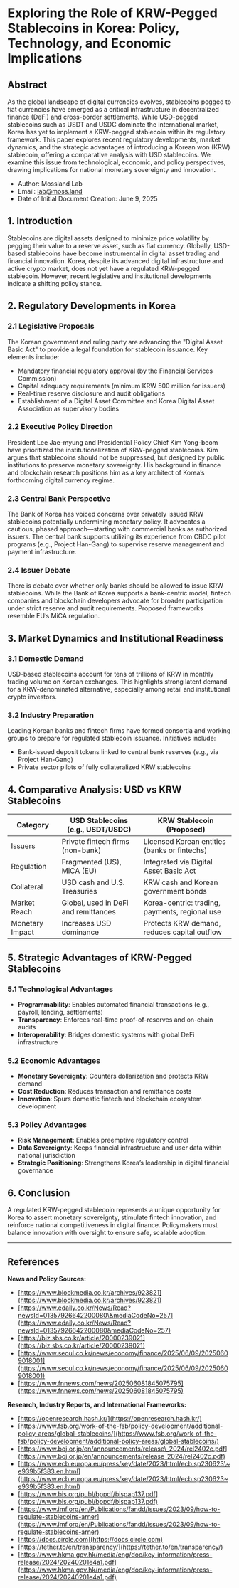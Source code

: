 # Exploring the Role of KRW-Pegged Stablecoins in Korea: Policy, Technology, and Economic Implications

## Abstract

As the global landscape of digital currencies evolves, stablecoins pegged to fiat currencies have emerged as a critical infrastructure in decentralized finance (DeFi) and cross-border settlements. While USD-pegged stablecoins such as USDT and USDC dominate the international market, Korea has yet to implement a KRW-pegged stablecoin within its regulatory framework. This paper explores recent regulatory developments, market dynamics, and the strategic advantages of introducing a Korean won (KRW) stablecoin, offering a comparative analysis with USD stablecoins. We examine this issue from technological, economic, and policy perspectives, drawing implications for national monetary sovereignty and innovation.

- Author: Mossland Lab
- Email: lab@moss.land
- Date of Initial Document Creation: June 9, 2025

## 1. Introduction

Stablecoins are digital assets designed to minimize price volatility by pegging their value to a reserve asset, such as fiat currency. Globally, USD-based stablecoins have become instrumental in digital asset trading and financial innovation. Korea, despite its advanced digital infrastructure and active crypto market, does not yet have a regulated KRW-pegged stablecoin. However, recent legislative and institutional developments indicate a shifting policy stance.

## 2. Regulatory Developments in Korea

### 2.1 Legislative Proposals

The Korean government and ruling party are advancing the "Digital Asset Basic Act" to provide a legal foundation for stablecoin issuance. Key elements include:

* Mandatory financial regulatory approval (by the Financial Services Commission)
* Capital adequacy requirements (minimum KRW 500 million for issuers)
* Real-time reserve disclosure and audit obligations
* Establishment of a Digital Asset Committee and Korea Digital Asset Association as supervisory bodies

### 2.2 Executive Policy Direction

President Lee Jae-myung and Presidential Policy Chief Kim Yong-beom have prioritized the institutionalization of KRW-pegged stablecoins. Kim argues that stablecoins should not be suppressed, but designed by public institutions to preserve monetary sovereignty. His background in finance and blockchain research positions him as a key architect of Korea’s forthcoming digital currency regime.

### 2.3 Central Bank Perspective

The Bank of Korea has voiced concerns over privately issued KRW stablecoins potentially undermining monetary policy. It advocates a cautious, phased approach—starting with commercial banks as authorized issuers. The central bank supports utilizing its experience from CBDC pilot programs (e.g., Project Han-Gang) to supervise reserve management and payment infrastructure.

### 2.4 Issuer Debate

There is debate over whether only banks should be allowed to issue KRW stablecoins. While the Bank of Korea supports a bank-centric model, fintech companies and blockchain developers advocate for broader participation under strict reserve and audit requirements. Proposed frameworks resemble EU’s MiCA regulation.

## 3. Market Dynamics and Institutional Readiness

### 3.1 Domestic Demand

USD-based stablecoins account for tens of trillions of KRW in monthly trading volume on Korean exchanges. This highlights strong latent demand for a KRW-denominated alternative, especially among retail and institutional crypto investors.

### 3.2 Industry Preparation

Leading Korean banks and fintech firms have formed consortia and working groups to prepare for regulated stablecoin issuance. Initiatives include:

* Bank-issued deposit tokens linked to central bank reserves (e.g., via Project Han-Gang)
* Private sector pilots of fully collateralized KRW stablecoins

## 4. Comparative Analysis: USD vs KRW Stablecoins

| Category        | USD Stablecoins (e.g., USDT/USDC)    | KRW Stablecoin (Proposed)                      |
| --------------- | ------------------------------------ | ---------------------------------------------- |
| Issuers         | Private fintech firms (non-bank)     | Licensed Korean entities (banks or fintechs)   |
| Regulation      | Fragmented (US), MiCA (EU)           | Integrated via Digital Asset Basic Act         |
| Collateral      | USD cash and U.S. Treasuries         | KRW cash and Korean government bonds           |
| Market Reach    | Global, used in DeFi and remittances | Korea-centric: trading, payments, regional use |
| Monetary Impact | Increases USD dominance              | Protects KRW demand, reduces capital outflow   |

## 5. Strategic Advantages of KRW-Pegged Stablecoins

### 5.1 Technological Advantages

* **Programmability**: Enables automated financial transactions (e.g., payroll, lending, settlements)
* **Transparency**: Enforces real-time proof-of-reserves and on-chain audits
* **Interoperability**: Bridges domestic systems with global DeFi infrastructure

### 5.2 Economic Advantages

* **Monetary Sovereignty**: Counters dollarization and protects KRW demand
* **Cost Reduction**: Reduces transaction and remittance costs
* **Innovation**: Spurs domestic fintech and blockchain ecosystem development

### 5.3 Policy Advantages

* **Risk Management**: Enables preemptive regulatory control
* **Data Sovereignty**: Keeps financial infrastructure and user data within national jurisdiction
* **Strategic Positioning**: Strengthens Korea’s leadership in digital financial governance

## 6. Conclusion

A regulated KRW-pegged stablecoin represents a unique opportunity for Korea to assert monetary sovereignty, stimulate fintech innovation, and reinforce national competitiveness in digital finance. Policymakers must balance innovation with oversight to ensure safe, scalable adoption.

---

## References

**News and Policy Sources:**

* [https://www.blockmedia.co.kr/archives/923821](https://www.blockmedia.co.kr/archives/923821)
* [https://www.edaily.co.kr/News/Read?newsId=01357926642200080\&mediaCodeNo=257](https://www.edaily.co.kr/News/Read?newsId=01357926642200080&mediaCodeNo=257)
* [https://biz.sbs.co.kr/article/20000239021](https://biz.sbs.co.kr/article/20000239021)
* [https://www.seoul.co.kr/news/economy/finance/2025/06/09/20250609018001](https://www.seoul.co.kr/news/economy/finance/2025/06/09/20250609018001)
* [https://www.fnnews.com/news/202506081845075795](https://www.fnnews.com/news/202506081845075795)

**Research, Industry Reports, and International Frameworks:**

* [https://openresearch.hash.kr/](https://openresearch.hash.kr/)
* [https://www.fsb.org/work-of-the-fsb/policy-development/additional-policy-areas/global-stablecoins/](https://www.fsb.org/work-of-the-fsb/policy-development/additional-policy-areas/global-stablecoins/)
* [https://www.boj.or.jp/en/announcements/release\_2024/rel2402c.pdf](https://www.boj.or.jp/en/announcements/release_2024/rel2402c.pdf)
* [https://www.ecb.europa.eu/press/key/date/2023/html/ecb.sp230623\~e939b5f383.en.html](https://www.ecb.europa.eu/press/key/date/2023/html/ecb.sp230623~e939b5f383.en.html)
* [https://www.bis.org/publ/bppdf/bispap137.pdf](https://www.bis.org/publ/bppdf/bispap137.pdf)
* [https://www.imf.org/en/Publications/fandd/issues/2023/09/how-to-regulate-stablecoins-arner](https://www.imf.org/en/Publications/fandd/issues/2023/09/how-to-regulate-stablecoins-arner)
* [https://docs.circle.com](https://docs.circle.com)
* [https://tether.to/en/transparency/](https://tether.to/en/transparency/)
* [https://www.hkma.gov.hk/media/eng/doc/key-information/press-release/2024/20240201e4a1.pdf](https://www.hkma.gov.hk/media/eng/doc/key-information/press-release/2024/20240201e4a1.pdf)
